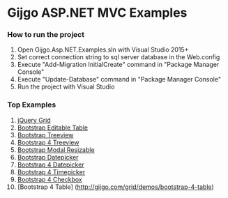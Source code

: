 # Gijgo ASP.NET MVC Examples

### How to run the project

1. Open Gijgo.Asp.NET.Examples.sln with Visual Studio 2015+
2. Set correct connection string to sql server database in the Web.config
3. Execute "Add-Migration InitialCreate" command in "Package Manager Console"
4. Execute "Update-Database" command in "Package Manager Console"
5. Run the project with Visual Studio

### Top Examples

1. [jQuery Grid](http://gijgo.com/grid)
2. [Bootstrap Editable Table](http://gijgo.com/grid/demos/bootstrap-grid-inline-edit)
3. [Bootstrap Treeview](http://gijgo.com/tree/demos/bootstrap-treeview)
4. [Bootstrap 4 Treeview](http://gijgo.com/tree/demos/bootstrap-4-treeview)
5. [Bootstrap Modal Resizable](http://gijgo.com/dialog/example/bootstrap-modal-resizable)
6. [Bootstrap Datepicker](http://gijgo.com/datepicker/example/bootstrap)
7. [Bootstrap 4 Datepicker](http://gijgo.com/datepicker/example/bootstrap-4)
8. [Bootstrap 4 Timepicker](http://gijgo.com/timepicker/example/bootstrap-4)
9. [Bootstrap 4 Checkbox](http://gijgo.com/checkbox/example/bootstrap-4)
10. [Bootstrap 4 Table] (http://gijgo.com/grid/demos/bootstrap-4-table)
